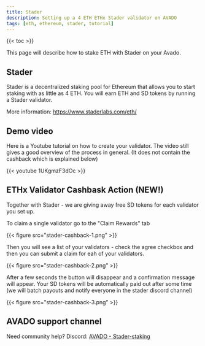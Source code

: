 ```yaml
---
title: Stader
description: Setting up a 4 ETH ETHx Stader validator on AVADO
tags: [eth, ethereum, stader, tutorial]
---
```


{{< toc >}}

This page will describe how to stake ETH with Stader on your Avado.

## Stader

Stader is a decentralized staking pool for Ethereum that allows you to start staking with as little as 4 ETH.
You will earn ETH and SD tokens by running a Stader validator.

More information:
https://www.staderlabs.com/eth/


## Demo video 

Here is a Youtube tutorial on how to create your validator. The video still gives a good overview of the process in general. (It does not contain the cashback which is explained below)

{{< youtube 1UKgmzF3dOc >}}

## ETHx Validator Cashbask Action (NEW!)

Together with Stader - we are giving away free SD tokens for each validator you set up.

To claim a single validator go to the "Claim Rewards" tab

{{< figure src="stader-cashback-1.png" >}}

Then you will see a list of your validators - check the agree checkbox and then you can submit a claim for eah of your validators.

{{< figure src="stader-cashback-2.png" >}}

After a few seconds the button will disappear and a confirmation message will appear. Your SD tokens will be automatically paid out after some time (we will batch payouts and notify everyone in the stader discord channel)

{{< figure src="stader-cashback-3.png" >}}

## AVADO support channel
Need community help?
Discord: [AVADO - Stader-staking](https://discord.com/channels/888744455987929119/1098927770404401162)


